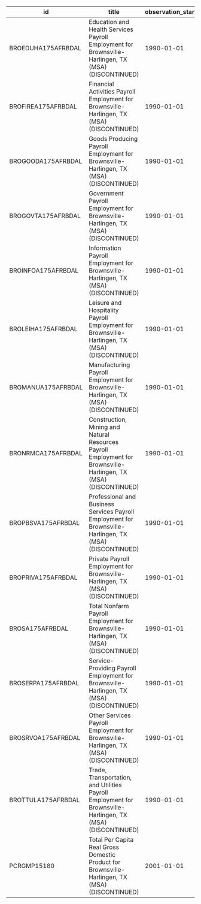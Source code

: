 | id                 | title                                                                                                            | observation_start   | observation_end   |
|--------------------|------------------------------------------------------------------------------------------------------------------|---------------------|-------------------|
| BROEDUHA175AFRBDAL | Education and Health Services Payroll Employment for Brownsville-Harlingen, TX (MSA) (DISCONTINUED)              | 1990-01-01          | 2016-01-01        |
| BROFIREA175AFRBDAL | Financial Activities Payroll Employment for Brownsville-Harlingen, TX (MSA) (DISCONTINUED)                       | 1990-01-01          | 2016-01-01        |
| BROGOODA175AFRBDAL | Goods Producing Payroll Employment for Brownsville-Harlingen, TX (MSA) (DISCONTINUED)                            | 1990-01-01          | 2016-01-01        |
| BROGOVTA175AFRBDAL | Government Payroll Employment for Brownsville-Harlingen, TX (MSA) (DISCONTINUED)                                 | 1990-01-01          | 2016-01-01        |
| BROINFOA175AFRBDAL | Information Payroll Employment for Brownsville-Harlingen, TX (MSA) (DISCONTINUED)                                | 1990-01-01          | 2016-01-01        |
| BROLEIHA175AFRBDAL | Leisure and Hospitality Payroll Employment for Brownsville-Harlingen, TX (MSA) (DISCONTINUED)                    | 1990-01-01          | 2016-01-01        |
| BROMANUA175AFRBDAL | Manufacturing Payroll Employment for Brownsville-Harlingen, TX (MSA) (DISCONTINUED)                              | 1990-01-01          | 2016-01-01        |
| BRONRMCA175AFRBDAL | Construction, Mining and Natural Resources Payroll Employment for Brownsville-Harlingen, TX (MSA) (DISCONTINUED) | 1990-01-01          | 2016-01-01        |
| BROPBSVA175AFRBDAL | Professional and Business Services Payroll Employment for Brownsville-Harlingen, TX (MSA) (DISCONTINUED)         | 1990-01-01          | 2016-01-01        |
| BROPRIVA175AFRBDAL | Private Payroll Employment for Brownsville-Harlingen, TX (MSA) (DISCONTINUED)                                    | 1990-01-01          | 2016-01-01        |
| BROSA175AFRBDAL    | Total Nonfarm Payroll Employment for Brownsville-Harlingen, TX (MSA) (DISCONTINUED)                              | 1990-01-01          | 2016-01-01        |
| BROSERPA175AFRBDAL | Service-Providing Payroll Employment for Brownsville-Harlingen, TX (MSA) (DISCONTINUED)                          | 1990-01-01          | 2016-01-01        |
| BROSRVOA175AFRBDAL | Other Services Payroll Employment for Brownsville-Harlingen, TX (MSA) (DISCONTINUED)                             | 1990-01-01          | 2016-01-01        |
| BROTTULA175AFRBDAL | Trade, Transportation, and Utilities Payroll Employment for Brownsville-Harlingen, TX (MSA) (DISCONTINUED)       | 1990-01-01          | 2016-01-01        |
| PCRGMP15180        | Total Per Capita Real Gross Domestic Product for Brownsville-Harlingen, TX (MSA) (DISCONTINUED)                  | 2001-01-01          | 2017-01-01        |